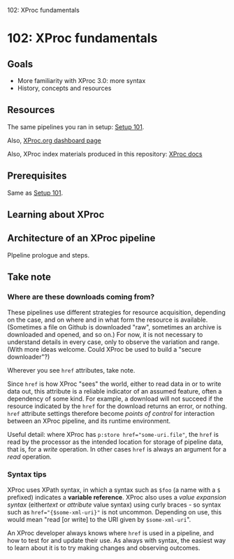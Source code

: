 102: XProc fundamentals
# 102: XProc fundamentals



## Goals

 * More familiarity with XProc 3.0: more syntax
 * History, concepts and resources
 

## Resources

The same pipelines you ran in setup: [Setup 101](../setup/setup_101_src.html).

Also, [XProc.org dashboard page](https://xproc.org)

Also, XProc index materials produced in this repository: [XProc
               docs](../../../xproc-doc/readme.md)

## Prerequisites
Same as [Setup 101](setup_101_src.html).

## Learning about XProc

## Architecture of an XProc pipeline

PIpeline prologue and steps.

## Take note

### Where are these downloads coming from?

These pipelines use different strategies for resource acquisition, depending on the case, and on where and in what form the resource is available. (Sometimes a file on Github is downloaded "raw", sometimes an archive is downloaded and opened, and so on.) For now, it is not necessary to understand details in every case, only to observe the variation and range. (With more ideas welcome. Could XProc be used to build a "secure downloader"?)

Wherever you see `href` attributes, take note.

Since `href` is how XProc "sees" the world, either to read data in or to write data out, this attribute is a reliable indicator of an assumed feature, often a dependency of some kind. For example, a download will not succeed if the resource indicated by the `href` for the download returns an error, or nothing. `href` attribute settings therefore become *points of control* for interaction between an XProc pipeline, and its runtime environment.

Useful detail: where XProc has `p:store href="some-uri.file"`, the `href` is read by the processor as the intended location for storage of pipeline data, that is, for a *write* operation. In other cases `href` is always an argument for a *read* operation.

### Syntax tips

XProc uses XPath syntax, in which a syntax such as `$foo` (a name with a `$` prefixed) indicates a **variable reference**. XProc also uses a *value expansion syntax* (either*text* or *attribute* value syntax) using curly braces - so syntax such as `href="{$some-xml-uri}"` is not uncommon. Depending on use, this would mean "read [or write] to the URI given by `$some-xml-uri`".

An XProc developer always knows where `href` is used in a pipeline, and how to test for and update their use. As always with syntax, the easiest way to learn about it is to try making changes and observing outcomes.
